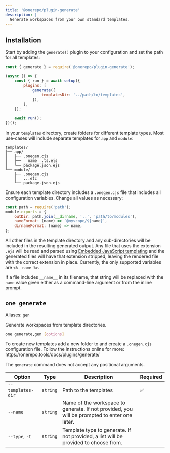 ```yaml
---
title: '@onerepo/plugin-generate'
description: |
  Generate workspaces from your own standard templates.
---
```


## Installation

Start by adding the `generate()` plugin to your configuration and set the path for all templates:

```js
const { generate } = require('@onerepo/plugin-generate');

(async () => {
	const { run } = await setup({
		plugins: [
			generate({
				templatesDir: '../path/to/templates',
			}),
		],
	});

	await run();
})();
```

In your `templates` directory, create folders for different template types. Most use-cases will include separate templates for `app` and `module`:

```
templates/
├── app/
│   ├── .onegen.cjs
│   ├── __name__.ts.ejs
│   └── package.json.ejs
└── module/
    ├── .onegen.cjs
    │   ...etc
    └── package.json.ejs
```

Ensure each template directory includes a `.onegen.cjs` file that includes all configuration variables. Change all values as necessary:

```js title="templates/module/.onegen.cjs"
const path = require('path');
module.exports = {
	outDir: path.join(__dirname, '..', 'path/to/modules'),
	nameFormat: (name) => `@myscope/${name}`,
	dirnameFormat: (name) => name,
};
```

All other files in the template directory and any sub-directories will be included in the resulting generated output. Any file that uses the extension `.ejs` will be read and parsed using [Embedded JavaScript templating](https://ejs.co/) and the generated files will have that extension stripped, leaving the rendered file with the correct extension in place. Currently, the only supported variables are `<%- name %>`.

If a file includes `__name__` in its filename, that string will be replaced with the `name` value given either as a command-line argument or from the inline prompt.

<!-- start-onerepo-sentinel -->

## `one generate`

Aliases: `gen`

Generate workspaces from template directories.

```sh
one generate,gen [options]
```

To create new templates add a new folder to and create a `.onegen.cjs` configuration file. Follow the instructions online for more: https\://onerepo.tools/docs/plugins/generate/

The `generate` command does not accept any positional arguments.

| Option            | Type     | Description                                                                                  | Required |
| ----------------- | -------- | -------------------------------------------------------------------------------------------- | -------- |
| `--templates-dir` | `string` | Path to the templates                                                                        | ✅       |
| `--name`          | `string` | Name of the workspace to generate. If not provided, you will be prompted to enter one later. |          |
| `--type`, `-t`    | `string` | Template type to generate. If not provided, a list will be provided to choose from.          |          |

<!-- end-onerepo-sentinel -->
